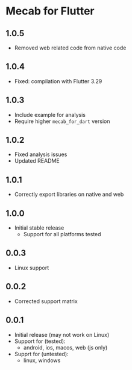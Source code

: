 # Mecab for Flutter

## 1.0.5

* Removed web related code from native code

## 1.0.4

* Fixed: compilation with Flutter 3.29

## 1.0.3

* Include example for analysis
* Require higher `mecab_for_dart` version

## 1.0.2

* Fixed analysis issues
* Updated README

## 1.0.1

* Correctly export libraries on native and web

## 1.0.0

* Initial stable release
  * Support for all platforms tested

## 0.0.3

* Linux support

## 0.0.2

* Corrected support matrix

## 0.0.1

* Initial release (may not work on Linux)
* Support for (tested):
  * android, ios, macos, web (js only)
* Supprt for (untested):
  * linux, windows
